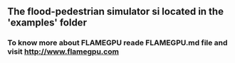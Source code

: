 ## The flood-pedestrian simulator si located in the 'examples' folder

### To know more about FLAMEGPU reade FLAMEGPU.md file and visit http://www.flamegpu.com
